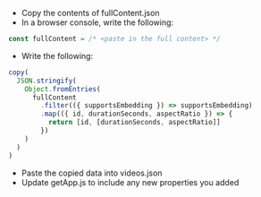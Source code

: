 - Copy the contents of fullContent.json
- In a browser console, write the following:

```js
const fullContent = /* <paste in the full content> */
```

- Write the following:

```js
copy(
  JSON.stringify(
    Object.fromEntries(
      fullContent
        .filter(({ supportsEmbedding }) => supportsEmbedding)
        .map(({ id, durationSeconds, aspectRatio }) => {
          return [id, [durationSeconds, aspectRatio]]
        })
    )
  )
)
```

- Paste the copied data into videos.json
- Update getApp.js to include any new properties you added

